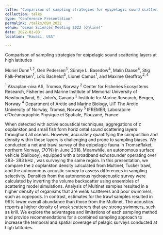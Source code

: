 ```yaml
---
title: "Comparison of sampling strategies for epipelagic sound scattering layers at high latitudes"
collection: talks
type: "Conference Presentation"
permalink: /talks/OSM_2022
venue: "Ocean Sciences Meeting 2022 (Online)"
date: 2022-03-03
location: "Hawaii, USA"

---
```


Comparison of sampling strategies for epipelagic sound scattering layers at high latitudes

Muriel Dunn$^{1,2}$, Geir Pedersen$^3$, Sünnje L. Basedow$^4$, Malin Daase$^4$, Stig Falk-Petersen$^1$, Loïc Bachelot$^5$, Lionel Camus$^1$, and Maxime Geoffroy$^{2,4}$

$^1$ Akvaplan-niva AS, Tromsø, Norway
$^2$ Center for Fisheries Ecosystems Research, Fisheries and Marine Institute of Memorial University of Newfoundland, St. John’s, Canada
$^3$ Institute for Marine Research, Bergen, Norway
$^4$ Department of Arctic and Marine Biology, UiT The Arctic University of Norway, Tromsø, Norway
$^5$ IFREMER, Laboratoire d’Océanographie Physique et Spatiale, Plouzané, France


When detected with active acoustical techniques, aggregations of z ooplankton and small fish form horiz ontal sound
scattering layers throughout all oceans. However, accurately quantifying the composition and density within these
layers is challenging and prone to sampling biases. We conducted a net and trawl survey of the epipelagic fauna in
Tromsøflaket, northern Norway, (70˚N) in June 2018. Meanwhile, an autonomous surface vehicle (Sailbuoy),
equipped with a broadband echosounder operating over 283- 383 kHz , was surveying the same region. In this
presentation, we compare the z ooplankton density calculated from Multinet, Tucker trawl, and the autonomous
acoustic survey to assess differences in sampling selectivity. Densities from the autonomous hydroacoustic survey
were calculated by inverting the volume backscatter using ensembles of scattering model simulations. Analysis of
Multinet samples resulted in a higher density of organisms that are weak scatterers and poor swimmers, such as
copepods. In contrast, estimates for the trawl samples resulted in 99% lower overall abundance than those from the
Multinet. The acoustics reports a higher density of weak scatterers that are strong swimmers, such as krill. We
explore the advantages and limitations of each sampling method and provide recommendations for a combined
sampling approach to increase the temporal and spatial coverage of pelagic surveys conducted at high latitudes.